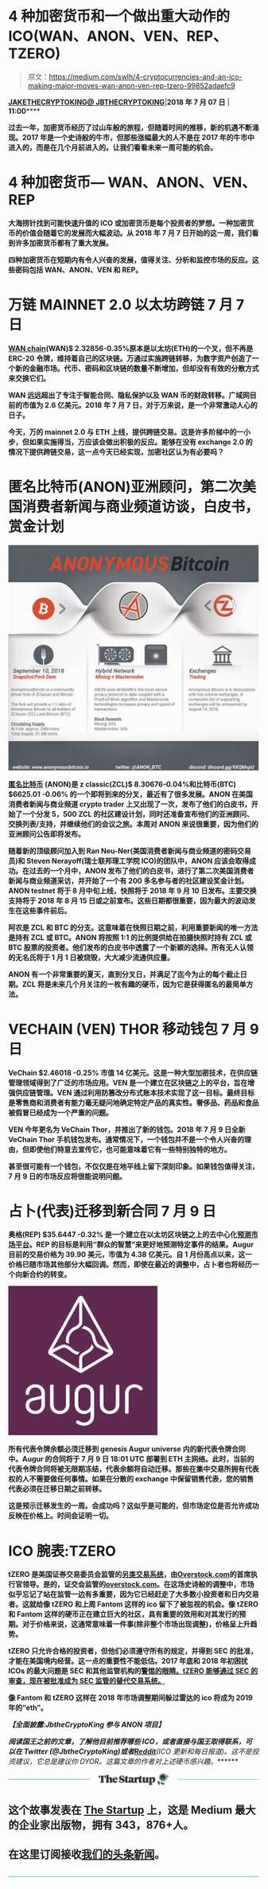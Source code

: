 # 4 种加密货币和一个做出重大动作的 ICO(WAN、ANON、VEN、REP、TZERO)

> 原文：<https://medium.com/swlh/4-cryptocurrencies-and-an-ico-making-major-moves-wan-anon-ven-rep-tzero-99852adaefc9>

[**JAKETHECRYPTOKING**](https://bitcoinist.com/author/cryptoking/)**[**@ JBTHECRYPTOKING**](https://twitter.com/jbthecryptoking)**|**2018 年 7 月 07 日** | **11:00******

****过去一年，加密货币经历了过山车般的旅程，但随着时间的推移，新的机遇不断涌现。2017 年是一个史诗般的牛市，但那些涨幅最大的人不是在 2017 年的牛市中进入的，而是在几个月前进入的。让我们看看未来一周可能的机会。****

# ****4 种加密货币— WAN、ANON、VEN、REP****

****大海捞针找到可能快速升值的 ICO 或加密货币是每个投资者的梦想。一种加密货币的价值会随着它的发展而大幅波动。从 2018 年 7 月 7 日开始的这一周，我们看到许多加密货币都有了重大发展。****

****四种加密货币在短期内有令人兴奋的发展，值得关注、分析和监控市场的反应。这些密码包括 WAN、ANON、VEN 和 REP。****

# ****万链 MAINNET 2.0 以太坊跨链 7 月 7 日****

****[WAN chain](https://wanchain.org/)(WAN)$ 2.32856**-0.35%**原本是以太坊(ETH)的一个叉，但不再是 ERC-20 令牌，维持着自己的区块链。万通过实施跨链转移，为数字资产创造了一个新的金融市场。代币、密码和区块链的数量不断增加，但却没有有效的分散方式来交换它们。****

****WAN 远远超出了专注于智能合同、隐私保护以及 WAN 币的财政转移。广域网目前的市值为 2.6 亿美元。2018 年 7 月 7 日，对于万来说，是一个非常激动人心的日子。****

****今天，万的 mainnet 2.0 与 ETH 上线，提供跨链交易。这是许多阶梯中的一小步，但如果实施得当，万应该会做出积极的反应。能够在没有 exchange 2.0 的情况下提供跨链交易，这一点今天已经实现，加密社区认为有必要吗？****

# ****匿名比特币(ANON)亚洲顾问，第二次美国消费者新闻与商业频道访谈，白皮书，赏金计划****

****![](img/09e81a15d733846938291a4e27444d57.png)****

****[匿名比特币](https://www.anonymousbitcoin.io/) (ANON)是 z classic(ZCL)$ 8.30676**-0.04%**和比特币(BTC) $6625.01 **-0.06%** 的一个即将到来的分叉，最近有了很多发展。ANON 在美国消费者新闻与商业频道 crypto trader 上又出现了一次，发布了他们的白皮书，开始了一个分发 5，500 ZCL 的社区建设计划，同时还准备宣布他们的亚洲顾问、交换列表/支持，并继续他们的会议之旅。本周对 ANON 来说很重要，因为他们的亚洲顾问公告即将发布。****

****随着新的顶级顾问加入到 Ran Neu-Ner(美国消费者新闻与商业频道的密码交易员)和 Steven Nerayoff(瑞士联邦理工学院 ICO)的团队中，ANON 应该会取得成功。在过去的一个月中，ANON 发布了他们的白皮书，进行了第二次美国消费者新闻与商业频道采访，并开始了一个有 200 多名参与者的社区建设奖金计划。ANON testnet 将于 8 月中旬上线，快照将于 2018 年 9 月 10 日发布。主要交换支持将于 2018 年 8 月 15 日或之前宣布。这些日期都很重要，因为最大的波动发生在这些事件前后。****

****阿农是 ZCL 和 BTC 的分支。这意味着在快照日期之前，利用重要新闻的唯一方法是持有 ZCL 或 BTC。ANON 将按照 1:1 的比例提供给在拍摄快照时持有 ZCL 或 BTC 股票的投资者。他们发布的白皮书中透露了一个新颖的选择。所有无人认领的无名氏将于 1 月 1 日被烧毁，大大减少流通供应量。****

****ANON 有一个非常重要的夏天，直到分叉日，并满足了迄今为止的每个截止日期。ZCL 将是未来几个月关注的一枚有趣的硬币，因为它是获得匿名的最简单方法。****

# ****VECHAIN (VEN) THOR 移动钱包 7 月 9 日****

****VeChain $2.46018 **-0.25%** 市值 14 亿美元。这是一种大型加密技术，在供应链管理领域得到了广泛的市场应用。VEN 是一个建立在区块链之上的平台，旨在增强供应链管理。VEN 通过利用防篡改分布式账本技术实现了这一目标。最终目标是零售商和消费者有能力毫无疑问地确定特定产品的真实性。奢侈品、药品和食品被假冒已经成为一个严重的问题。****

****VEN 今年更名为 VeChain Thor，并推出了新的钱包。2018 年 7 月 9 日全新 VeChain Thor 手机钱包发布。通常情况下，一个钱包并不是一个令人兴奋的理由，但即使他们特意去宣传它，也可能意味着它有一些特别独特的地方。****

****甚至很可能有一个钱包，不仅仅是在地平线上留下深刻印象。如果钱包值得关注，7 月 9 日的市场反应将很能说明问题。****

# ****占卜(代表)迁移到新合同 7 月 9 日****

****奥格(REP) $35.6447 **-0.32%** 是一个建立在以太坊区块链之上的去中心化[预测市场平台](https://bitcoinist.com/prediction-market-platform-augur-launches-crowdsale-today/)。REP 的目标是利用“群众的智慧”来更好地预测特定事件的结果。Augur 目前的交易价格为 39.90 美元，市值为 4.38 亿美元。自 1 月份高点以来，这一价格已随市场其他部分大幅回调。然而，即使在最近的调整中，占卜者也将经历一个向新合约的转变。****

****![](img/5347008f3f141fd8d63416b8cb3b1f00.png)****

****所有代表令牌余额必须迁移到 genesis Augur universe 内的新代表令牌合同中。Augur 的合同将于 7 月 9 日 18:01 UTC 部署到 ETH 主网络。此时，当前的代表令牌合同将被无限期冻结，代表余额将自动迁移。那些在集中交易所拥有代表权的人不需要做任何事情。如果在分散的 exchange 中保留销售代表，您的销售代表必须在迁移日期之前转移。****

****这是预示迁移发生的一周。会成功吗？这似乎是可能的，但市场定位是否允许成功反映在价格上。时间会证明一切。****

# ****ICO 腕表:TZERO****

****tZERO 是美国证券交易委员会监管的[另类交易系统](https://bitcoinist.com/investment-into-overstocks-cryptocurrency-exchange-causes-share-price-to-rocket/)，由[Overstock.com](http://overstock.com/)的首席执行官领导。是的，证交会监管的[overstock.com](http://overstock.com/)。在这场史诗般的调整中，市场似乎忘记了站在监管一边有多重要，因为它已经赶走了大多数小投资者和日内交易者。这就给像 tZERO 和上周 Fantom 这样的 ico 留下了被忽视的机会。像 tZERO 和 Fantom 这样的硬币正在建立巨大的社区，具有重要的效用和对其发行的预期。对于价格来说，这通常意味着一件事(除非整个市场出现调整)，价格呈上升趋势。****

****tZERO 只允许合格的投资者，但他们必须遵守所有的规定，并得到 SEC 的批准，才能在美国境内经营。这一点的重要性不能低估。2017 年底和 2018 年初困扰 ICOs 的最大问题是 SEC 和其他监管机构的[警惕的眼睛。tZERO 能够通过 SEC 的审查，现在被批准成为 SEC 监管的替代交易系统。](https://bitcoinist.com/john-mcafee-says-he-is-no-longer-promoting-cryptocurrency-icos/)****

****像 Fantom 和 tZERO 这样在 2018 年市场调整期间躲过雷达的 ico 将成为 2019 年的“eth”。****

*****【全面披露:JbtheCryptoKing 参与 ANON 项目】*****

*******阅读国王之前的文章，了解他目前推荐哪些 ICO，或者直接与国王取得联系，可以在 Twitter (@JbtheCryptoKing)或者***[Reddit](https://redd.it/81hj5q)***(ICO 更新和每日报道)。这不是投资建议，它总是建议你 DYOR。这篇文章的作者对上述硬币感兴趣。*******

****[![](img/308a8d84fb9b2fab43d66c117fcc4bb4.png)](https://medium.com/swlh)****

## ****这个故事发表在 [The Startup](https://medium.com/swlh) 上，这是 Medium 最大的企业家出版物，拥有 343，876+人。****

## ****在这里订阅接收[我们的头条新闻](http://growthsupply.com/the-startup-newsletter/)。****

****[![](img/b0164736ea17a63403e660de5dedf91a.png)](https://medium.com/swlh)****